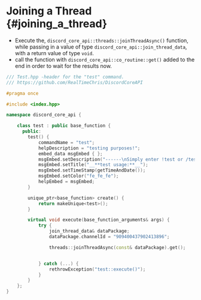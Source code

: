 Joining a Thread {#joining_a_thread}
============
- Execute the, `discord_core_api::threads::joinThreadAsync()` function, while passing in a value of type `discord_core_api::join_thread_data`, with a return value of type `void`.
- call the function with `discord_core_api::co_routine::get()` added to the end in order to wait for the results now.

```cpp
/// Test.hpp -header for the "test" command.
/// https://github.com/RealTimeChris/DiscordCoreAPI

#pragma once

#include <index.hpp>

namespace discord_core_api {

	class test : public base_function {
	  public:
		test() {
			commandName = "test";
			helpDescription = "testing purposes!";
			embed_data msgEmbed { };
			msgEmbed.setDescription("------\nSimply enter !test or /test!\n------");
			msgEmbed.setTitle("__**test usage:**__");
			msgEmbed.setTimeStamp(getTimeAndDate());
			msgEmbed.setColor("fe_fe_fe");
			helpEmbed = msgEmbed;
		}

		unique_ptr<base_function> create() {
			return makeUnique<test>();
		}

		virtual void execute(base_function_arguments& args) {
			try {
				join_thread_data& dataPackage;
				dataPackage.channelId = "909400437902413896";

				threads::joinThreadAsync(const& dataPackage).get();


			} catch (...) {
				rethrowException("test::execute()");
			}
		}
	};
}
```
